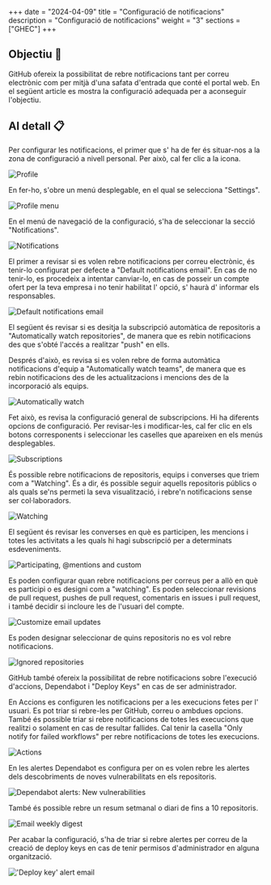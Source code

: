 +++
date         = "2024-04-09"
title        = "Configuració de notificacions"
description  = "Configuració de notificacions"
weight      = "3"
sections    = ["GHEC"]
+++

## Objectiu 🚀

GitHub ofereix la possibilitat de rebre notificacions tant per correu electrònic com per mitjà d'una safata d'entrada que conté el portal web.
En el següent article es mostra la configuració adequada per a aconseguir l'objectiu.

## Al detall 📋

Per configurar les notificacions, el primer que s' ha de fer és situar-nos a la zona de configuració a nivell personal. Per això, cal fer clic a la icona.


![Profile](/images/GHEC/configurar_notificaciones/0.png)


En fer-ho, s'obre un menú desplegable, en el qual se selecciona "Settings".


![Profile menu](/images/GHEC/configurar_notificaciones/1.png)


En el menú de navegació de la configuració, s'ha de seleccionar la secció "Notifications".


![Notifications](/images/GHEC/configurar_notificaciones/2.png)


El primer a revisar si es volen rebre notificacions per correu electrònic, és tenir-lo configurat per defecte a "Default notifications email". En cas de no tenir-lo, es procedeix a intentar canviar-lo, en cas de posseir un compte ofert per la teva empresa i no tenir habilitat l' opció, s' haurà d' informar els responsables.


![Default notifications email](/images/GHEC/configurar_notificaciones/3.png)


El següent és revisar si es desitja la subscripció automàtica de repositoris a "Automatically watch repositories", de manera que es rebin notificacions des que s'obté l'accés a realitzar "push" en ells.

Després d'això, es revisa si es volen rebre de forma automàtica notificacions d'equip a "Automatically watch teams", de manera que es rebin notificacions des de les actualitzacions i mencions des de la incorporació als equips.


![Automatically watch](/images/GHEC/configurar_notificaciones/3a.png)


Fet això, es revisa la configuració general de subscripcions. Hi ha diferents opcions de configuració. Per revisar-les i modificar-les, cal fer clic en els botons corresponents i seleccionar les caselles que apareixen en els menús desplegables.


![Subscriptions](/images/GHEC/configurar_notificaciones/4.png)


És possible rebre notificacions de repositoris, equips i converses que triem com a "Watching". És a dir, és possible seguir aquells repositoris públics o als quals se'ns permeti la seva visualització, i rebre'n notificacions sense ser col·laboradors.


![Watching](/images/GHEC/configurar_notificaciones/4a.png)


El següent és revisar les converses en què es participen, les mencions i totes les activitats a les quals hi hagi subscripció per a determinats esdeveniments.


![Participating, @mentions and custom](/images/GHEC/configurar_notificaciones/4b.png)


Es poden configurar quan rebre notificacions per correus per a allò en què es participi o es designi com a "watching". Es poden seleccionar revisions de pull request, pushes de pull request, comentaris en issues i pull request, i també decidir si incloure les de l'usuari del compte.


![Customize email updates](/images/GHEC/configurar_notificaciones/4c.png)


Es poden designar seleccionar de quins repositoris no es vol rebre notificacions.


![Ignored repositories](/images/GHEC/configurar_notificaciones/4d.png)


GitHub també ofereix la possibilitat de rebre notificacions sobre l'execució d'accions, Dependabot i "Deploy Keys" en cas de ser administrador.

En Accions es configuren les notificacions per a les execucions fetes per l' usuari. Es pot triar si rebre-les per GitHub, correu o ambdues opcions. També és possible triar si rebre notificacions de totes les execucions que realitzi o solament en cas de resultar fallides. Cal tenir la casella "Only notify for failed workflows" per rebre notificacions de totes les execucions.


![Actions](/images/GHEC/configurar_notificaciones/5.png)


En les alertes Dependabot es configura per on es volen rebre les alertes dels descobriments de noves vulnerabilitats en els repositoris.


![Dependabot alerts: New vulnerabilities](/images/GHEC/configurar_notificaciones/5a.png)


També és possible rebre un resum setmanal o diari de fins a 10 repositoris.


![Email weekly digest](/images/GHEC/configurar_notificaciones/5b.png)


Per acabar la configuració, s'ha de triar si rebre alertes per correu de la creació de deploy keys en cas de tenir permisos d'administrador en alguna organització.


!['Deploy key' alert email](/images/GHEC/configurar_notificaciones/5c.png)

